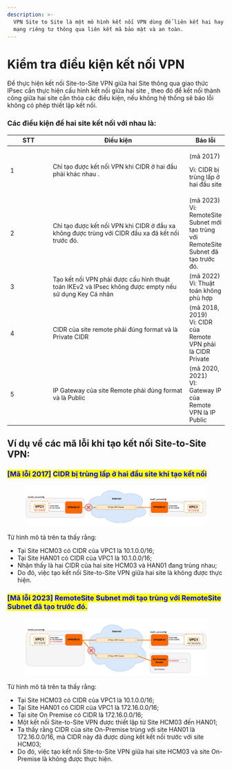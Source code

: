 ```yaml
---
description: >-
  VPN Site to Site là một mô hình kết nối VPN dùng để liên kết hai hay nhiều
  mạng riêng tư thông qua liên kết mã bảo mật và an toàn.
---
```


# Kiểm tra điều kiện kết nối VPN

Để thực hiện kết nối Site-to-Site VPN giữa hai Site thông qua giao thức IPsec cần thực hiện cấu hình kết nối giữa hai site , theo đó để kết nối thành công giữa hai site cần thỏa các điều kiện, nếu không hệ thống sẽ báo lỗi không có phép thiết lập kết nối.

### **Các điều kiện để hai site kết nối với nhau là:**

<table><thead><tr><th width="88">STT</th><th width="316">Điều kiện</th><th>Báo lỗi</th></tr></thead><tbody><tr><td>1</td><td>Chỉ tạo được kết nối VPN khi CIDR ở hai đầu phải khác nhau . </td><td><p>(mã 2017) </p><p>Vi: CIDR bị trùng lấp ở hai đầu site</p></td></tr><tr><td>2</td><td>Chỉ tạo được kết nối VPN khi CIDR ở đầu xa không được trùng với CIDR đầu xa đã kết nối trước đó.</td><td>(mã 2023)<br>Vi: RemoteSite Subnet mới tạo trùng với RemoteSite Subnet đã tạo trước đó.</td></tr><tr><td>3</td><td>Tạo kết nối VPN phải được cấu hình thuật toán IKEv2 và IPsec không được empty nếu sử dụng Key Cá nhân</td><td>(mã 2022)<br>Vi: Thuật toán không phù hợp</td></tr><tr><td>4</td><td>CIDR của site remote phải đúng format và là Private CIDR</td><td>(mã 2018, 2019)<br>Vi: CIDR của Remote VPN phải là CIDR Private</td></tr><tr><td>5</td><td>IP Gateway  của site Remote  phải đúng format và là Public</td><td>(mã 2020, 2021)<br>VI: Gateway IP của Remote VPN là IP Public</td></tr></tbody></table>

## **Ví dụ về các mã lỗi khi tạo kết nối Site-to-Site VPN:**

### <mark style="color:blue;">**\[**</mark><mark style="color:blue;">Mã lỗi 2017</mark><mark style="color:blue;">**]**</mark> <mark style="color:blue;"></mark><mark style="color:blue;">CIDR bị trùng lấp ở hai đầu site khi tạo kết nối</mark>

<figure><img src="../../.gitbook/assets/image (822) (1).png" alt=""><figcaption></figcaption></figure>

Từ hình mô tả trên ta thấy rằng:

* Tại Site HCM03 có CIDR của VPC1 là 10.1.0.0/16;
* Tại Site HAN01 có CIDR của VPC1 là 10.1.0.0/16;
* Nhận thấy là hai CIDR của hai site HCM03 và HAN01 đang trùng nhau;
* Do đó, việc tạo kết nối Site-to-Site VPN giữa hai site là không được thực hiện.

### <mark style="color:blue;">**\[**</mark><mark style="color:blue;">Mã lỗi 2023</mark><mark style="color:blue;">**]**</mark> <mark style="color:blue;"></mark><mark style="color:blue;">RemoteSite Subnet mới tạo trùng với RemoteSite Subnet đã tạo trước đó.</mark>

<figure><img src="../../.gitbook/assets/image (823).png" alt=""><figcaption></figcaption></figure>

Từ hình mô tả trên ta thấy rằng:

* Tại Site HCM03 có CIDR của VPC1 là 10.1.0.0/16;
* Tại Site HAN01 có CIDR của VPC1 là 172.16.0.0/16;
* Tại site On Premise có CIDR là 172.16.0.0/16;
* Một kết nối Site-to-Site VPN được thiết lập từ Site HCM03 đến HAN01;
* Ta thấy rằng CIDR của site On-Premise trùng với site HAN01 là 172.16.0.0/16, mà CIDR này đã được dùng kết kết nối trước với site HCM03;
* Do đó, việc tạo kết nối Site-to-Site VPN giữa hai site HCM03 và site On-Premise là không được thực hiện.




